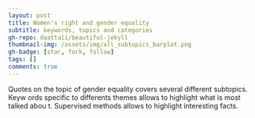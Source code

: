 ```yaml
---
layout: post
title: Women's right and gender equality
subtitle: keywords, topics and categories
gh-repo: daattali/beautiful-jekyll
thumbnail-img: /assets/img/all_subtopics_barplot.png
gh-badge: [star, fork, follow]
tags: []
comments: true
---
```

Quotes on the topic of gender equality covers several different subtopics. Keyw    ords specific to differents themes allows to highlight what is most talked abou    t. Supervised methods allows to highlight interesting facts.

